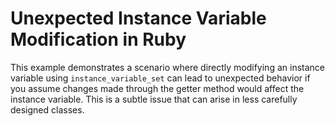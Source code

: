 # Unexpected Instance Variable Modification in Ruby
This example demonstrates a scenario where directly modifying an instance variable using `instance_variable_set` can lead to unexpected behavior if you assume changes made through the getter method would affect the instance variable.  This is a subtle issue that can arise in less carefully designed classes.